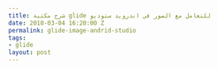 ```yaml
---
title: شرح مكتبة glide للتعامل مع الصور في اندرويد ستوديو
date: 2018-03-04 16:20:00 Z
permalink: glide-image-andrid-studio
tags:
- glide
layout: post
---
```


